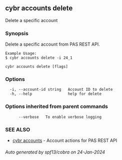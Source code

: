 ## cybr accounts delete

Delete a specific account

### Synopsis

Delete a specific account from PAS REST API.
	
	Example Usage:
	$ cybr accounts delete -i 24_1

```
cybr accounts delete [flags]
```

### Options

```
  -i, --account-id string   Account ID to delete
  -h, --help                help for delete
```

### Options inherited from parent commands

```
      --verbose   To enable verbose logging
```

### SEE ALSO

* [cybr accounts](cybr_accounts.md)	 - Account actions for PAS REST API

###### Auto generated by spf13/cobra on 24-Jan-2024
